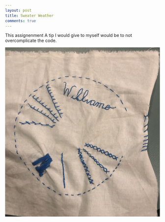 ```yaml
---
layout: post 
title: Sweater Weather
comments: true
---
```

This assignenment 
A tip I would give to myself would be to not overcomplicate the code. 

![Sewing Sampler](/img/IMG_1661.jpg)

